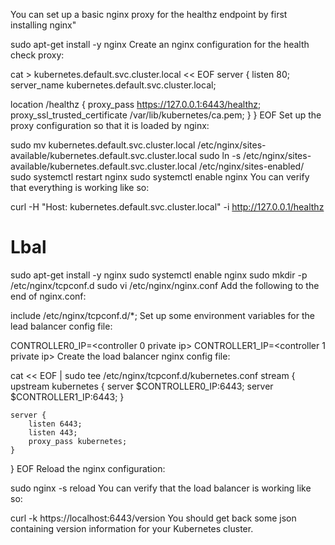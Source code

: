 You can set up a basic nginx proxy for the healthz endpoint by first installing nginx"

sudo apt-get install -y nginx
Create an nginx configuration for the health check proxy:

cat > kubernetes.default.svc.cluster.local << EOF
server {
  listen      80;
  server_name kubernetes.default.svc.cluster.local;

  location /healthz {
     proxy_pass                    https://127.0.0.1:6443/healthz;
     proxy_ssl_trusted_certificate /var/lib/kubernetes/ca.pem;
  }
}
EOF
Set up the proxy configuration so that it is loaded by nginx:

sudo mv kubernetes.default.svc.cluster.local /etc/nginx/sites-available/kubernetes.default.svc.cluster.local
sudo ln -s /etc/nginx/sites-available/kubernetes.default.svc.cluster.local /etc/nginx/sites-enabled/
sudo systemctl restart nginx
sudo systemctl enable nginx
You can verify that everything is working like so:

curl -H "Host: kubernetes.default.svc.cluster.local" -i http://127.0.0.1/healthz



# Lbal 
sudo apt-get install -y nginx
sudo systemctl enable nginx
sudo mkdir -p /etc/nginx/tcpconf.d
sudo vi /etc/nginx/nginx.conf
Add the following to the end of nginx.conf:

include /etc/nginx/tcpconf.d/*;
Set up some environment variables for the lead balancer config file:

CONTROLLER0_IP=<controller 0 private ip>
CONTROLLER1_IP=<controller 1 private ip>
Create the load balancer nginx config file:

cat << EOF | sudo tee /etc/nginx/tcpconf.d/kubernetes.conf
stream {
    upstream kubernetes {
        server $CONTROLLER0_IP:6443;
        server $CONTROLLER1_IP:6443;
    }

    server {
        listen 6443;
        listen 443;
        proxy_pass kubernetes;
    }
}
EOF
Reload the nginx configuration:

sudo nginx -s reload
You can verify that the load balancer is working like so:

curl -k https://localhost:6443/version
You should get back some json containing version information for your Kubernetes cluster.
